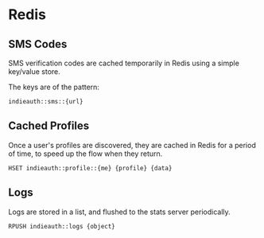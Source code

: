 Redis
=====


## SMS Codes

SMS verification codes are cached temporarily in Redis using a simple key/value store.

The keys are of the pattern:

`indieauth::sms::{url}`


## Cached Profiles

Once a user's profiles are discovered, they are cached in Redis for a period of time, to speed up the flow when they return.

`HSET indieauth::profile::{me} {profile} {data}`


## Logs

Logs are stored in a list, and flushed to the stats server periodically.

`RPUSH indieauth::logs {object}`
